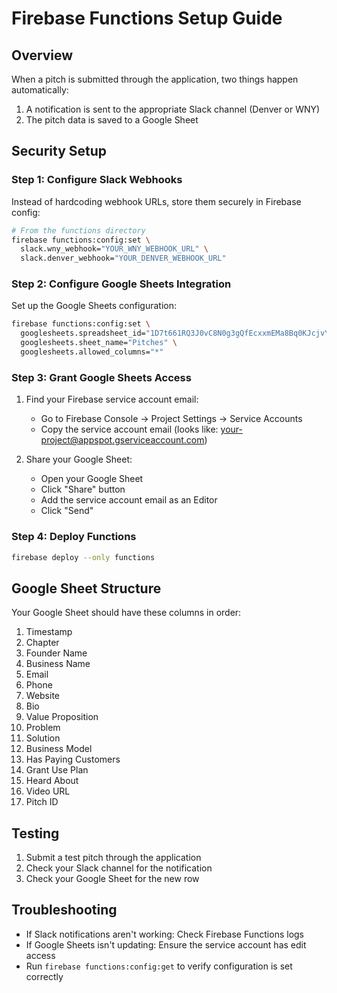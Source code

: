 # Firebase Functions Setup Guide

## Overview
When a pitch is submitted through the application, two things happen automatically:
1. A notification is sent to the appropriate Slack channel (Denver or WNY)
2. The pitch data is saved to a Google Sheet

## Security Setup

### Step 1: Configure Slack Webhooks
Instead of hardcoding webhook URLs, store them securely in Firebase config:

```bash
# From the functions directory
firebase functions:config:set \
  slack.wny_webhook="YOUR_WNY_WEBHOOK_URL" \
  slack.denver_webhook="YOUR_DENVER_WEBHOOK_URL"
```

### Step 2: Configure Google Sheets Integration
Set up the Google Sheets configuration:

```bash
firebase functions:config:set \
  googlesheets.spreadsheet_id="1D7t661RQ3J0vC8N0g3gQfEcxxmEMa8Bq0KJcjvYceuw" \
  googlesheets.sheet_name="Pitches" \
  googlesheets.allowed_columns="*"
```

### Step 3: Grant Google Sheets Access
1. Find your Firebase service account email:
   - Go to Firebase Console → Project Settings → Service Accounts
   - Copy the service account email (looks like: your-project@appspot.gserviceaccount.com)

2. Share your Google Sheet:
   - Open your Google Sheet
   - Click "Share" button
   - Add the service account email as an Editor
   - Click "Send"

### Step 4: Deploy Functions
```bash
firebase deploy --only functions
```

## Google Sheet Structure
Your Google Sheet should have these columns in order:
1. Timestamp
2. Chapter
3. Founder Name
4. Business Name
5. Email
6. Phone
7. Website
8. Bio
9. Value Proposition
10. Problem
11. Solution
12. Business Model
13. Has Paying Customers
14. Grant Use Plan
15. Heard About
16. Video URL
17. Pitch ID

## Testing
1. Submit a test pitch through the application
2. Check your Slack channel for the notification
3. Check your Google Sheet for the new row

## Troubleshooting
- If Slack notifications aren't working: Check Firebase Functions logs
- If Google Sheets isn't updating: Ensure the service account has edit access
- Run `firebase functions:config:get` to verify configuration is set correctly